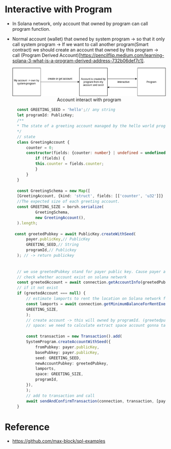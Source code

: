 
# Interactive with Program
+ In Solana network, only account that owned by program can call program function. 
+ Normal account (wallet) that owned by system program $\to$ so that it only call system program $\to$ If we want to call another program(Smart contract) we should create an account that owned by this program $\to$ call (Program Derived Account)[https://pencilflip.medium.com/learning-solana-3-what-is-a-program-derived-address-732b06def7c1]. 
  <div style = "text-align:center">
  <img src="/Media/solana_program.drawio.png">
  <figcaption> Account interact with program</figcaption> 
  </div>

  ```ts 
    const GREETING_SEED = 'hello';// any string
    let programId: PublicKey;
    /**
    * The state of a greeting account managed by the hello world program
    */
    // state 
    class GreetingAccount {
        counter = 0;
        constructor(fields: {counter: number} | undefined = undefined) {
            if (fields) {
            this.counter = fields.counter;
            }
        }
    }

    const GreetingSchema = new Map([
    [GreetingAccount, {kind: 'struct', fields: [['counter', 'u32']]} ]]);
    //The expected size of each greeting account.
    const GREETING_SIZE = borsh.serialize(
            GreetingSchema,
            new GreetingAccount(),
    ).length;

   const greetedPubkey = await PublicKey.createWithSeed(
        payer.publicKey,// PublicKey
        GREETING_SEED,// String
        programId,// Publickey
    ); // -> return publickey


    // we use greetedPubkey stand for payer public key. Cause payer account is owned by system program -> its can't call this program. 
    // check whether account exist on solana network
    const greetedAccount = await connection.getAccountInfo(greetedPubkey);
    // if it not exist
    if (greetedAccount === null) {
        // estimate lamports to rent the location on Solana network for account
        const lamports = await connection.getMinimumBalanceForRentExemption(
        GREETING_SIZE,
        );
        // create account -> this will owned by programId. (greetedpubkey.owner = programId)
        // space: we need to calculate extract space account gonna take.

        const transaction = new Transaction().add(
        SystemProgram.createAccountWithSeed({
            fromPubkey: payer.publicKey,
            basePubkey: payer.publicKey,
            seed: GREETING_SEED,
            newAccountPubkey: greetedPubkey,
            lamports,
            space: GREETING_SIZE,
            programId,
        }),
        );
        // add to transaction and call 
        await sendAndConfirmTransaction(connection, transaction, [payer]);
    }

  ```
# Reference 
+ https://github.com/max-block/spl-examples
